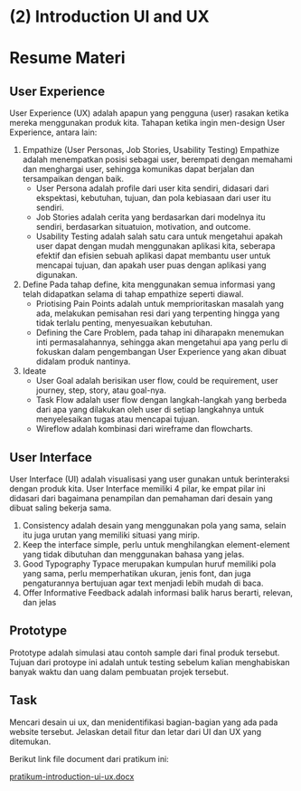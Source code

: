 # (2) Introduction UI and UX

# Resume Materi

## User Experience

User Experience (UX) adalah apapun yang pengguna (user) rasakan ketika mereka menggunakan produk kita.
Tahapan ketika ingin men-design User Experience, antara lain:

1. Empathize (User Personas, Job Stories, Usability Testing)
   Empathize adalah menempatkan posisi sebagai user, berempati dengan memahami dan menghargai user, sehingga komunikas dapat berjalan dan tersampaikan dengan baik.
   - User Persona adalah profile dari user kita sendiri, didasari dari ekspektasi, kebutuhan, tujuan, dan pola kebiasaan dari user itu sendiri.
   - Job Stories adalah cerita yang berdasarkan dari modelnya itu sendiri, berdasarkan situatuion, motivation, and outcome.
   - Usability Testing adalah salah satu cara untuk mengetahui apakah user dapat dengan mudah menggunakan aplikasi kita, seberapa efektif dan efisien sebuah aplikasi dapat membantu user untuk mencapai tujuan, dan apakah user puas dengan aplikasi yang digunakan.
2. Define
   Pada tahap define, kita menggunakan semua informasi yang telah didapatkan selama di tahap empathize seperti diawal.
   - Priotising Pain Points adalah untuk memprioritaskan masalah yang ada, melakukan pemisahan resi dari yang terpenting hingga yang tidak terlalu penting, menyesuaikan kebutuhan.
   - Defining the Care Problem, pada tahap ini diharapakn menemukan inti permasalahannya, sehingga akan mengetahui apa yang perlu di fokuskan dalam pengembangan User Experience yang akan dibuat didalam produk nantinya.
3. Ideate
   - User Goal adalah berisikan user flow, could be requirement, user journey, step, story, atau goal-nya.
   - Task Flow adalah user flow dengan langkah-langkah yang berbeda dari apa yang dilakukan oleh user di setiap langkahnya untuk menyelesaikan tugas atau mencapai tujuan.
   - Wireflow adalah kombinasi dari wireframe dan flowcharts.

## User Interface

User Interface (UI) adalah visualisasi yang user gunakan untuk berinteraksi dengan produk kita.
User Interface memiliki 4 pilar, ke empat pilar ini didasari dari bagaimana penampilan dan pemahaman dari desain yang dibuat saling bekerja sama.

1. Consistency adalah desain yang menggunakan pola yang sama, selain itu juga urutan yang memiliki situasi yang mirip.
2. Keep the interface simple, perlu untuk menghilangkan element-element yang tidak dibutuhan dan menggunakan bahasa yang jelas.
3. Good Typography
   Typace merupakan kumpulan huruf memiliki pola yang sama, perlu memperhatikan ukuran, jenis font, dan juga pengaturannya bertujuan agar text menjadi lebih mudah di baca.
4. Offer Informative Feedback adalah informasi balik harus berarti, relevan, dan jelas

## Prototype

Prototype adalah simulasi atau contoh sample dari final produk tersebut.
Tujuan dari protoype ini adalah untuk testing sebelum kalian menghabiskan banyak waktu dan uang dalam pembuatan projek tersebut.

## Task

Mencari desain ui ux, dan menidentifikasi bagian-bagian yang ada pada website tersebut. Jelaskan detail fitur dan letar dari UI dan UX yang ditemukan.

Berikut link file document dari pratikum ini:

[pratikum-introduction-ui-ux.docx](pratikum/pratikum-introduction-ui-ux.docx)
